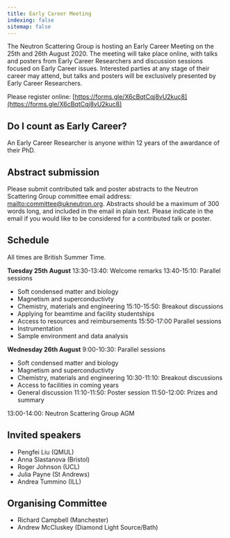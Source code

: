 ```yaml
---
title: Early Career Meeting
indexing: false
sitemap: false
---
```


The Neutron Scattering Group is hosting an Early Career Meeting on the 25th and 26th August 2020.
The meeting will take place online, with talks and posters from Early Career Researchers and discussion sessions focused on Early Career issues. 
Interested parties at any stage of their career may attend, but talks and posters will be exclusively presented by Early Career Researchers.

Please register online: [https://forms.gle/X6cBqtCqj8vU2kuc8](https://forms.gle/X6cBqtCqj8vU2kuc8)

## Do I count as Early Career?

An Early Career Researcher is anyone within 12 years of the awardance of their PhD. 

## Abstract submission

Please submit contributed talk and poster abstracts to the Neutron Scattering Group committee email address: [mailto:committee@ukneutron.org](committee@ukneutron.org). 
Abstracts should be a maximum of 300 words long, and included in the email in plain text. 
Please indicate in the email if you would like to be considered for a contributed talk or poster. 

## Schedule 

All times are British Summer Time.

**Tuesday 25th August**
13:30-13:40: Welcome remarks
13:40-15:10: Parallel sessions
- Soft condensed matter and biology
- Magnetism and superconductivty
- Chemistry, materials and engineering
15:10-15:50: Breakout discussions
- Applying for beamtime and facility studentships
- Access to resources and reimbursements
15:50-17:00 Parallel sessions
- Instrumentation
- Sample environment and data analysis

**Wednesday 26th August**
9:00-10:30: Parallel sessions
- Soft condensed matter and biology
- Magnetism and superconductivty
- Chemistry, materials and engineering
10:30-11:10: Breakout discussions
- Access to facilities in coming years
- General discussion
11:10-11:50: Poster session
11:50-12:00: Prizes and summary

13:00-14:00: Neutron Scattering Group AGM

## Invited speakers

- Pengfei Liu (QMUL)
- Anna Slastanova (Bristol)
- Roger Johnson (UCL)
- Julia Payne (St Andrews)
- Andrea Tummino (ILL)

## Organising Committee

- Richard Campbell (Manchester)
- Andrew McCluskey (Diamond Light Source/Bath)
